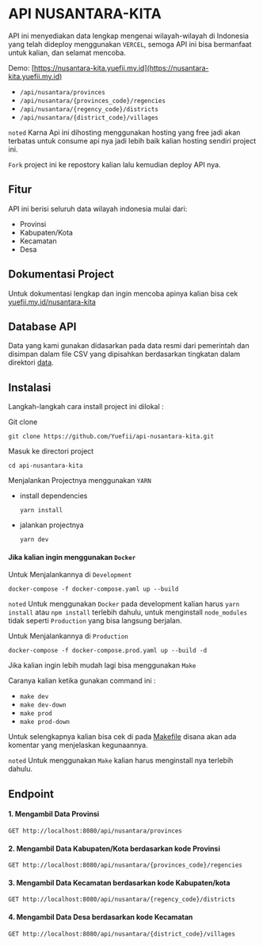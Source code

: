 # API NUSANTARA-KITA

API ini menyediakan data lengkap mengenai wilayah-wilayah di Indonesia yang telah dideploy menggunakan `VERCEL`, semoga API ini bisa bermanfaat untuk kalian, dan selamat mencoba.

Demo: [https://nusantara-kita.yuefii.my.id](https://nusantara-kita.yuefii.my.id)

- `/api/nusantara/provinces`
- `/api/nusantara/{provinces_code}/regencies`
- `/api/nusantara/{regency_code}/districts`
- `/api/nusantara/{district_code}/villages`

`noted` Karna Api ini dihosting menggunakan hosting yang free jadi akan terbatas untuk consume api nya jadi lebih baik kalian hosting sendiri project ini.

`Fork` project ini ke repostory kalian lalu kemudian deploy API nya.

## Fitur

API ini berisi seluruh data wilayah indonesia mulai dari:

- Provinsi
- Kabupaten/Kota
- Kecamatan
- Desa

## Dokumentasi Project

Untuk dokumentasi lengkap dan ingin mencoba apinya kalian bisa cek [yuefii.my.id/nusantara-kita](https://yuefii.my.id/nusantara-kita)

## Database API

Data yang kami gunakan didasarkan pada data resmi dari pemerintah dan disimpan dalam file CSV yang dipisahkan berdasarkan tingkatan dalam direktori [data](./data/).

## Instalasi

Langkah-langkah cara install project ini dilokal :

Git clone

```
git clone https://github.com/Yuefii/api-nusantara-kita.git
```

Masuk ke directori project

```
cd api-nusantara-kita
```

Menjalankan Projectnya menggunakan `YARN`

- install dependencies
  ```
  yarn install
  ```
- jalankan projectnya
  ```
  yarn dev
  ```

#### Jika kalian ingin menggunakan `Docker`

Untuk Menjalankannya di `Development`

```
docker-compose -f docker-compose.yaml up --build
```

`noted`
Untuk menggunakan `Docker` pada development kalian harus `yarn install` atau `npm install` terlebih dahulu, untuk menginstall `node_modules` tidak seperti `Production` yang bisa langsung berjalan.

Untuk Menjalankannya di `Production`

```
docker-compose -f docker-compose.prod.yaml up --build -d
```

Jika kalian ingin lebih mudah lagi bisa menggunakan `Make`

Caranya kalian ketika gunakan command ini :

- `make dev`
- `make dev-down`
- `make prod`
- `make prod-down`

Untuk selengkapnya kalian bisa cek di pada [Makefile](./Makefile) disana akan ada komentar yang menjelaskan kegunaannya.

`noted`
Untuk menggunakan `Make` kalian harus menginstall nya terlebih dahulu.

## Endpoint

#### 1. Mengambil Data Provinsi

```
GET http://localhost:8080/api/nusantara/provinces
```

#### 2. Mengambil Data Kabupaten/Kota berdasarkan kode Provinsi

```
GET http://localhost:8080/api/nusantara/{provinces_code}/regencies
```

#### 3. Mengambil Data Kecamatan berdasarkan kode Kabupaten/kota

```
GET http://localhost:8080/api/nusantara/{regency_code}/districts
```

#### 4. Mengambil Data Desa berdasarkan kode Kecamatan

```
GET http://localhost:8080/api/nusantara/{district_code}/villages
```
